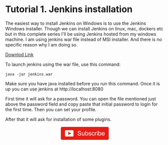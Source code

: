 # Tutorial 1. Jenkins installation

The easiest way to install Jenkins on Windows is to use the Jenkins Windows installer. Though we can install Jenkins on linux, mac, dockers etc but in this complete series I'll be using Jenkins hosted from my windows machine. I am using jenkins war file instead of MSI installer. And there is no specific reason why I am doing so. 

[Downlod Link](https://www.jenkins.io/download/)

To launch jenkins using the war file, use this command:

```
java -jar jenkins.war
```

Make sure you have java installed before you run this command. Once it is up you can use jenkins at http://localhost:8080

First time it will ask for a password. You can open the file mentioned just above the password field and copy paste that initial password to login for the first time. Then you can set your profile.

After that it will ask for installation of some plugins.

<p align="center">
<a href="https://www.youtube.com/c/xtremeexcel?sub_confirmation=1"><img src="/images/subscribe.gif" width="30%" height="30%"></a>
</p>
